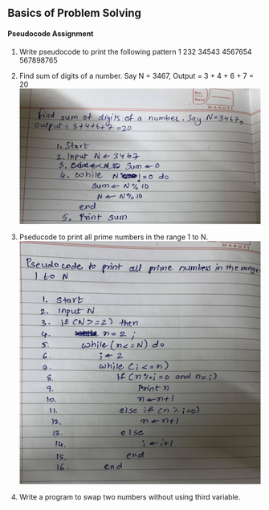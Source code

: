 ## Basics of Problem Solving
#### Pseudocode Assignment

1) Write pseudocode to print the following pattern 1 232 34543 4567654 567898765

2) Find sum of digits of a number. Say N = 3467, Output = 3 + 4 + 6 + 7 = 20
![alt text](pseudocode-pb-2.jpeg)
3) Pseducode to print all prime numbers in the range 1 to N.
![alt text](pseudocode-sol-3.jpeg)

4) Write a program to swap two numbers without using third variable.



